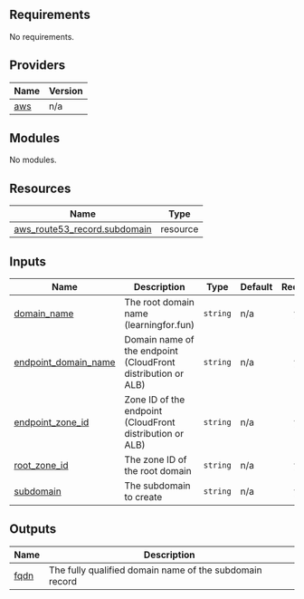 <!-- BEGIN_TF_DOCS -->
## Requirements

No requirements.

## Providers

| Name | Version |
|------|---------|
| <a name="provider_aws"></a> [aws](#provider\_aws) | n/a |

## Modules

No modules.

## Resources

| Name | Type |
|------|------|
| [aws_route53_record.subdomain](https://registry.terraform.io/providers/hashicorp/aws/latest/docs/resources/route53_record) | resource |

## Inputs

| Name | Description | Type | Default | Required |
|------|-------------|------|---------|:--------:|
| <a name="input_domain_name"></a> [domain\_name](#input\_domain\_name) | The root domain name (learningfor.fun) | `string` | n/a | yes |
| <a name="input_endpoint_domain_name"></a> [endpoint\_domain\_name](#input\_endpoint\_domain\_name) | Domain name of the endpoint (CloudFront distribution or ALB) | `string` | n/a | yes |
| <a name="input_endpoint_zone_id"></a> [endpoint\_zone\_id](#input\_endpoint\_zone\_id) | Zone ID of the endpoint (CloudFront distribution or ALB) | `string` | n/a | yes |
| <a name="input_root_zone_id"></a> [root\_zone\_id](#input\_root\_zone\_id) | The zone ID of the root domain | `string` | n/a | yes |
| <a name="input_subdomain"></a> [subdomain](#input\_subdomain) | The subdomain to create | `string` | n/a | yes |

## Outputs

| Name | Description |
|------|-------------|
| <a name="output_fqdn"></a> [fqdn](#output\_fqdn) | The fully qualified domain name of the subdomain record |
<!-- END_TF_DOCS -->